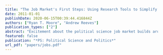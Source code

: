 ```yaml
---
title: "The Job Market's First Steps: Using Research Tools to Simplify the Process"
date: 2011-01-01
publishDate: 2020-06-15T00:39:44.416844Z
authors: ["Ryan T. Moore", "Andrew Reeves"]
publication_types: ["2"]
abstract: "Excitement about the political science job market builds around the time of the Labor Day Annual Meeting of the APSA, when schools start to post their openings for the next year. As we entered the job market, we found ourselves repeatedly collecting infor- mation about available positions as we prepared application materials. We monitored APSA’s eJobs website, cut and pasted relevant job information into a single spreadsheet, and assembled letters using that information. Here, we introduce free and open-source tools to automate these data collection and letter generation procedures using R and LaTeX. Our system minimizes manual data entry by extracting and creating a spreadsheet from APSA’s eJobs information. We walk applicants through the initial job search steps, includ- ing using eJobs, compiling position information, and producing attractive letters."
featured: false
publication: "*PS: Political Science and Politics*"
url_pdf: "papers/jobs.pdf"
---
```


